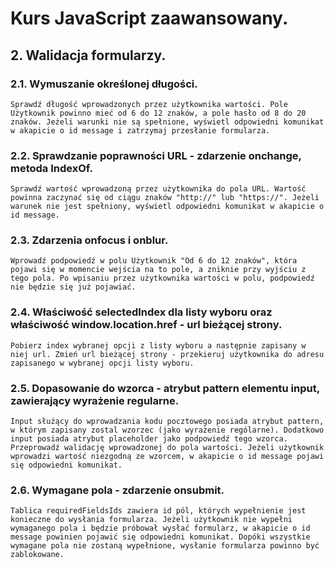# Kurs JavaScript zaawansowany.
## 2. Walidacja formularzy.
### 2.1. Wymuszanie określonej długości.
    Sprawdź długość wprowadzonych przez użytkownika wartości. Pole Użytkownik powinno mieć od 6 do 12 znaków, a pole hasło od 8 do 20 znaków. Jeżeli warunki nie są spełnione, wyświetl odpowiedni komunikat w akapicie o id message i zatrzymaj przesłanie formularza.

### 2.2. Sprawdzanie poprawności URL - zdarzenie onchange, metoda IndexOf.
    Sprawdź wartość wprowadzoną przez użytkownika do pola URL. Wartość powinna zaczynać się od ciągu znaków "http://" lub "https://". Jeżeli warunek nie jest spełniony, wyświetl odpowiedni komunikat w akapicie o id message.

### 2.3. Zdarzenia onfocus i onblur.
    Wprowadź podpowiedź w polu Użytkownik "Od 6 do 12 znaków", która pojawi się w momencie wejścia na to pole, a zniknie przy wyjściu z tego pola. Po wpisaniu przez użytkownika wartości w polu, podpowiedź nie będzie się już pojawiać.

### 2.4. Właściwość selectedIndex dla listy wyboru oraz właściwość window.location.href - url bieżącej strony.
    Pobierz index wybranej opcji z listy wyboru a następnie zapisany w niej url. Zmień url bieżącej strony - przekieruj użytkownika do adresu zapisanego w wybranej opcji listy wyboru.

### 2.5. Dopasowanie do wzorca - atrybut pattern elementu input, zawierający wyrażenie regularne.
    Input służący do wprowadzania kodu pocztowego posiada atrybut pattern, w którym zapisany zostal wzorzec (jako wyrażenie rególarne). Dodatkowo input posiada atrybut placeholder jako podpowiedź tego wzorca.
    Przeprowadź walidację wprowadzonej do pola wartości. Jeżeli użytkownik wprowadzi wartość niezgodną ze wzorcem, w akapicie o id message pojawi się odpowiedni komunikat.

### 2.6. Wymagane pola - zdarzenie onsubmit.
    Tablica requiredFieldsIds zawiera id pól, których wypełnienie jest konieczne do wysłania formularza. Jeżeli użytkownik nie wypełni wymaganego pola i będzie próbował wysłać formularz, w akapicie o id message powinien pojawić się odpowiedni komunikat. Dopóki wszystkie wymagane pola nie zostaną wypełnione, wysłanie formularza powinno być zablokowane.
